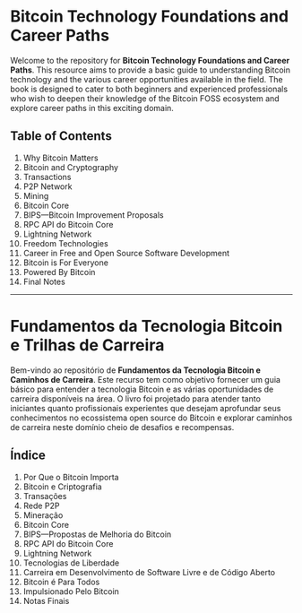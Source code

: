 # Bitcoin Technology Foundations and Career Paths

Welcome to the repository for **Bitcoin Technology Foundations and Career Paths**. This resource aims to provide a basic guide to understanding Bitcoin technology and the various career opportunities available in the field. The book is designed to cater to both beginners and experienced professionals who wish to deepen their knowledge of the Bitcoin FOSS ecosystem and explore career paths in this exciting domain.

## Table of Contents

1. Why Bitcoin Matters
2. Bitcoin and Cryptography
3. Transactions
4. P2P Network
5. Mining
6. Bitcoin Core
7. BIPS—Bitcoin Improvement Proposals
8. RPC API do Bitcoin Core
9. Lightning Network
10. Freedom Technologies
11. Career in Free and Open Source Software Development
12. Bitcoin is For Everyone
13. Powered By Bitcoin
14. Final Notes

---

# Fundamentos da Tecnologia Bitcoin e Trilhas de Carreira

Bem-vindo ao repositório de **Fundamentos da Tecnologia Bitcoin e Caminhos de Carreira**. Este recurso tem como objetivo fornecer um guia básico para entender a tecnologia Bitcoin e as várias oportunidades de carreira disponíveis na área. O livro foi projetado para atender tanto iniciantes quanto profissionais experientes que desejam aprofundar seus conhecimentos no ecossistema open source do Bitcoin e explorar caminhos de carreira neste domínio cheio de desafios e recompensas.

## Índice

1. Por Que o Bitcoin Importa
2. Bitcoin e Criptografia
3. Transações
4. Rede P2P
5. Mineração
6. Bitcoin Core
7. BIPS—Propostas de Melhoria do Bitcoin
8. RPC API do Bitcoin Core
9. Lightning Network
10. Tecnologias de Liberdade
11. Carreira em Desenvolvimento de Software Livre e de Código Aberto
12. Bitcoin é Para Todos
13. Impulsionado Pelo Bitcoin
14. Notas Finais